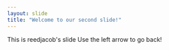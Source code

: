 ```yaml
---
layout: slide
title: "Welcome to our second slide!"
---
```

This is reedjacob's slide
Use the left arrow to go back!
